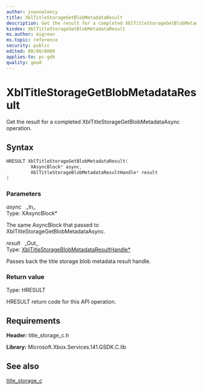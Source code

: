 ```yaml
---
author: joannaleecy
title: XblTitleStorageGetBlobMetadataResult
description: Get the result for a completed XblTitleStorageGetBlobMetadataAsync operation.
kindex: XblTitleStorageGetBlobMetadataResult
ms.author: migreen
ms.topic: reference
security: public
edited: 00/00/0000
applies-to: pc-gdk
quality: good
---
```


# XblTitleStorageGetBlobMetadataResult  

Get the result for a completed XblTitleStorageGetBlobMetadataAsync operation.  

## Syntax  
  
```cpp
HRESULT XblTitleStorageGetBlobMetadataResult(  
         XAsyncBlock* async,  
         XblTitleStorageBlobMetadataResultHandle* result  
)  
```  
  
### Parameters  
  
*async* &nbsp;&nbsp;\_In\_  
Type: XAsyncBlock*  
  
The same AsyncBlock that passed to XblTitleStorageGetBlobMetadataAsync.  
  
*result* &nbsp;&nbsp;\_Out\_  
Type: [XblTitleStorageBlobMetadataResultHandle*](../handles/xbltitlestorageblobmetadataresulthandle.md)  
  
Passes back the title storage blob metadata result handle.  
  
  
### Return value  
Type: HRESULT
  
HRESULT return code for this API operation.
  
## Requirements  
  
**Header:** title_storage_c.h
  
**Library:** Microsoft.Xbox.Services.141.GSDK.C.lib
  
## See also  
[title_storage_c](../title_storage_c_members.md)  
  
  